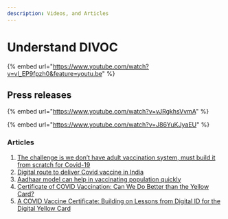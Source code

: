 ```yaml
---
description: Videos, and Articles
---
```


# Understand DIVOC



{% embed url="https://www.youtube.com/watch?v=vl_EP9fpzh0&feature=youtu.be" %}

## Press releases <a href="#relevant-external-links" id="relevant-external-links"></a>

{% embed url="https://www.youtube.com/watch?v=vJRgkhsVvmA" %}

{% embed url="https://www.youtube.com/watch?v=J86YuKJyaEU" %}

### Articles <a href="#articles" id="articles"></a>

1. [The challenge is we don’t have adult vaccination system, must build it from scratch for Covid-19](https://indianexpress.com/article/india/nandan-nilekani-coronavirus-vaccine-tracker-health-sector-economy-6779867/)
2. [Digital route to deliver Covid vaccine in India](https://economictimes.indiatimes.com/markets/expert-view/nandan-nilekani-on-digital-route-to-deliver-covid-vaccine-in-india/articleshow/79208481.cms?from=mdr)
3. [Aadhaar model can help in vaccinating population quickly](https://government.economictimes.indiatimes.com/news/digital-india/aadhaar-model-can-help-in-vaccinating-population-quickly-infosys-chairman-nandan-nilekani/77757327)
4. [Certificate of COVID Vaccination: Can We Do Better than the Yellow Card?](https://www.cgdev.org/blog/certificate-covid-vaccination-can-we-do-better-yellow-card)
5. [A COVID Vaccine Certificate: Building on Lessons from Digital ID for the Digital Yellow Card](https://www.cgdev.org/publication/covid-vaccine-certificate-building-lessons-digital-id-digital-yellow-card)

